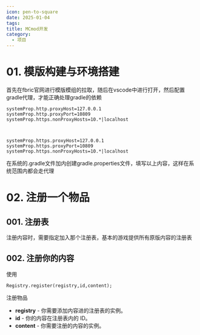 ```yaml
---
icon: pen-to-square
date: 2025-01-04
tags: 
title: MCmod开发
category:
  - 项目
---
```

# 01. 模版构建与环境搭建
首先在fbric官网进行模版模组的拉取，随后在vscode中进行打开，然后配置gradle代理，才能正确处理gradle的依赖
```
systemProp.http.proxyHost=127.0.0.1
systemProp.http.proxyPort=10809
systemProp.https.nonProxyHosts=10.*|localhost

  

systemProp.https.proxyHost=127.0.0.1
systemProp.https.proxyPort=10809
systemProp.https.nonProxyHosts=10.*|localhost
```
在系统的.gradle文件加内创建gradle.properties文件，填写以上内容，这样在系统范围内都会走代理

# 02. 注册一个物品
## 001. 注册表
注册内容时，需要指定加入那个注册表，基本的游戏提供所有原版内容的注册表

## 002. 注册你的内容
使用
```
Registry.register(registry,id,content);
```
注册物品
- **registry** - 你需要添加内容进的注册表的实例。
- **id** - 你的内容在注册表内的 ID。
- **content** - 你需要注册的内容的实例。

